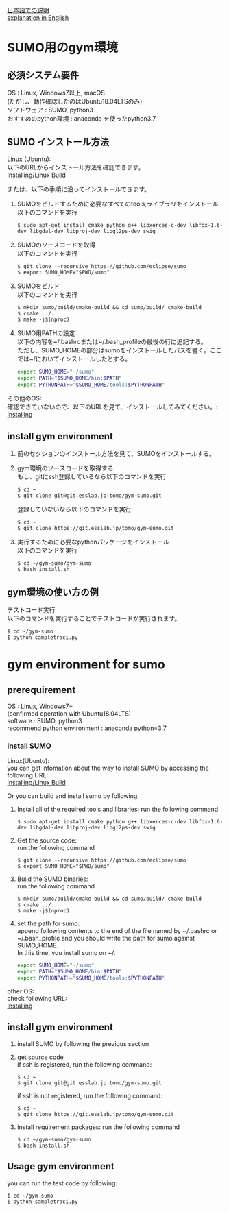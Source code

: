 [日本語での説明](#SUMO用のgym環境)  
[explanation in English](#gym-environment-for-sumo)
# SUMO用のgym環境

## 必須システム要件
OS : Linux, Windows7以上, macOS  
(ただし、動作確認したのはUbuntu18.04LTSのみ)  
ソフトウェア : SUMO, python3  
おすすめのpython環境 : anaconda を使ったpython3.7

## SUMO インストール方法
Linux (Ubuntu):  
以下のURLからインストール方法を確認できます。  
[Installing/Linux Build](https://sumo.dlr.de/docs/Installing/Linux_Build.html)

または、以下の手順に沿ってインストールできます。
1. SUMOをビルドするために必要なすべてのtools,ライブラリをインストール  
   以下のコマンドを実行

    ```
    $ sudo apt-get install cmake python g++ libxerces-c-dev libfox-1.6-dev libgdal-dev libproj-dev libgl2ps-dev swig
    ```

1. SUMOのソースコードを取得  
   以下のコマンドを実行

    ```
    $ git clone --recursive https://github.com/eclipse/sumo
    $ export SUMO_HOME="$PWD/sumo"
    ```

1. SUMOをビルド  
   以下のコマンドを実行

    ```
    $ mkdir sumo/build/cmake-build && cd sumo/build/ cmake-build
    $ cmake ../..
    $ make -j$(nproc)
    ```

1. SUMO用PATHの設定  
   以下の内容を~/.bashrcまたは~/.bash_profileの最後の行に追記する。  
   ただし、SUMO_HOMEの部分はsumoをインストールしたパスを書く。ここでは~/においてインストールしたとする。

    ```sh
    export SUMO_HOME="~/sumo"
    export PATH="$SUMO_HOME/bin:$PATH"
    export PYTHONPATH="$SUMO_HOME/tools:$PYTHONPATH"
    ```

その他のOS:  
確認できていないので、以下のURLを見て、インストールしてみてください。:  
[Installing](https://sumo.dlr.de/docs/Installing.html)

## install gym environment
1. 前のセクションのインストール方法を見て、SUMOをインストールする。
1. gym環境のソースコードを取得する  
    もし、gitにssh登録しているなら以下のコマンドを実行

    ```
    $ cd ~
    $ git clone git@git.esslab.jp:tomo/gym-sumo.git
    ```

    登録していないなら以下のコマンドを実行

    ```
    $ cd ~
    $ git clone https://git.esslab.jp/tomo/gym-sumo.git
    ```

1. 実行するために必要なpythonパッケージをインストール  
   以下のコマンドを実行

    ```
    $ cd ~/gym-sumo/gym-sumo
    $ bash install.sh
    ```

## gym環境の使い方の例
テストコード実行  
以下のコマンドを実行することでテストコードが実行されます。

```
$ cd ~/gym-sumo
$ python sampletraci.py
```

# gym environment for sumo

## prerequirement
OS : Linux, Windows7+  
(confirmed operation with Ubuntu18.04LTS)  
software : SUMO, python3  
recommend python environment : anaconda python=3.7  

### install SUMO
Linux(Ubuntu):  
you can get infomation about the way to install SUMO by accessing the following URL:  
[Installing/Linux Build](https://sumo.dlr.de/docs/Installing/Linux_Build.html)

Or you can build and install sumo by following:
1. Install all of the required tools and libraries: 
   run the following command

    ```
    $ sudo apt-get install cmake python g++ libxerces-c-dev libfox-1.6-dev libgdal-dev libproj-dev libgl2ps-dev swig
    ```

1. Get the source code:  
   run the following command

    ```
    $ git clone --recursive https://github.com/eclipse/sumo
    $ export SUMO_HOME="$PWD/sumo"
    ```

1. Build the SUMO binaries:  
   run the following command

    ```
    $ mkdir sumo/build/cmake-build && cd sumo/build/ cmake-build
    $ cmake ../..
    $ make -j$(nproc)
    ```

1. set the path for sumo:  
   append following contents to the end of the file named by ~/.bashrc or ~/.bash_profile
   and you should write the path for sumo against SUMO_HOME.   
   In this time, you install sumo on ~/.

    ```sh
    export SUMO_HOME="~/sumo"
    export PATH="$SUMO_HOME/bin:$PATH"
    export PYTHONPATH="$SUMO_HOME/tools:$PYTHONPATH"
    ```

other OS:  
check following URL:  
[Installing](https://sumo.dlr.de/docs/Installing.html)

## install gym environment
1. install SUMO by following the previous section
1. get source code  
    if ssh is registered, run the following command:
    
    ```
    $ cd ~
    $ git clone git@git.esslab.jp:tomo/gym-sumo.git
    ```
    
    if ssh is not registered, run the following command:
    
    ```
    $ cd ~
    $ git clone https://git.esslab.jp/tomo/gym-sumo.git
    ```

1. install requirement packages:
   run the following command

    ```
    $ cd ~/gym-sumo/gym-sumo
    $ bash install.sh
    ```

## Usage gym environment
you can run the test code by following:

```
$ cd ~/gym-sumo
$ python sampletraci.py
```
